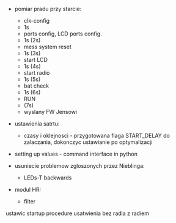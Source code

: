 - pomiar pradu przy starcie:
	- clk-config
	- 1s
	- ports config, LCD ports config.
	- 1s (2s)
	- mess system reset
	- 1s (3s)
	- start LCD
	- 1s (4s)
	- start radio
	- 1s (5s)
	- bat check
	- 1s (6s)
	- RUN
	- (7s)
	- wyslany FW Jensowi
- ustawienia satrtu:
	- czasy i oklejnosci - przygotowana flaga START_DELAY do zalaczania, dokonczyc ustawianie po optymalizacji
- setting up values - command interface in python
- usuniecie problemow zgloszonych przez Nieblinga:
	- LEDs-T backwards

-  modul HR:
	- filter


ustawic startup procedure
usatwienia bez radia z radiem